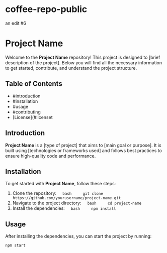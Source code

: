 # coffee-repo-public
an edit #6


# Project Name

Welcome to the **Project Name** repository! This project is designed to [brief description of the project]. Below you will find all the necessary information to get started, contribute, and understand the project structure.

## Table of Contents

- #introduction
- #installation
- #usage
- #contributing
- [License](#licenset

## Introduction

**Project Name** is a [type of project] that aims to [main goal or purpose]. It is built using [technologies or frameworks used] and follows best practices to ensure high-quality code and performance.

## Installation

To get started with **Project Name**, follow these steps:

1. Clone the repository:
    ```bash
    git clone https://github.com/yourusername/project-name.git
    ```
2. Navigate to the project directory:
    ```bash
    cd project-name
    ```
3. Install the dependencies:
    ```bash
    npm install
    ```

## Usage

After installing the dependencies, you can start the project by running:

```bash
npm start
